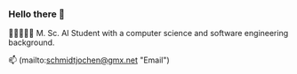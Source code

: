 ### Hello there 👋

🤖🧠👨🏻‍💻 M. Sc. AI Student with a computer science and software engineering background.

📫 (mailto:schmidtjochen@gmx.net "Email")

<!--
**nejox/nejox** is a ✨ _special_ ✨ repository because its `README.md` (this file) appears on your GitHub profile.

Here are some ideas to get you started:

- 🔭 I’m currently working on ...
- 🌱 I’m currently learning ...
- 👯 I’m looking to collaborate on ...
- 🤔 I’m looking for help with ...
- 💬 Ask me about ...
- 📫 How to reach me: ...
- 😄 Pronouns: ...
- ⚡ Fun fact: ...
-->
